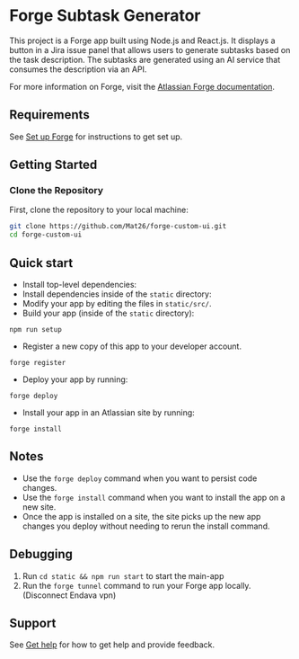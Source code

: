 # Forge Subtask Generator

This project is a Forge app built using Node.js and React.js. It displays a button in a Jira issue panel that allows users to generate subtasks based on the task description. The subtasks are generated using an AI service that consumes the description via an API.

For more information on Forge, visit the [Atlassian Forge documentation](https://developer.atlassian.com/platform/forge/).


## Requirements

See [Set up Forge](https://developer.atlassian.com/platform/forge/set-up-forge/) for instructions to get set up.

## Getting Started

### Clone the Repository

First, clone the repository to your local machine:

```bash
git clone https://github.com/Mat26/forge-custom-ui.git
cd forge-custom-ui
```

## Quick start

- Install top-level dependencies:
- Install dependencies inside of the `static` directory:
- Modify your app by editing the files in `static/src/`.
- Build your app (inside of the `static` directory):
```
npm run setup
```

- Register a new copy of this app to your developer account.
```
forge register
```

- Deploy your app by running:
```
forge deploy
```

- Install your app in an Atlassian site by running:
```
forge install
```

## Notes
- Use the `forge deploy` command when you want to persist code changes.
- Use the `forge install` command when you want to install the app on a new site.
- Once the app is installed on a site, the site picks up the new app changes you deploy without needing to rerun the install command.

## Debugging
1. Run `cd static && npm run start` to start the main-app
2. Run the `forge tunnel` command to run your Forge app locally.(Disconnect Endava vpn)

## Support

See [Get help](https://developer.atlassian.com/platform/forge/get-help/) for how to get help and provide feedback.
